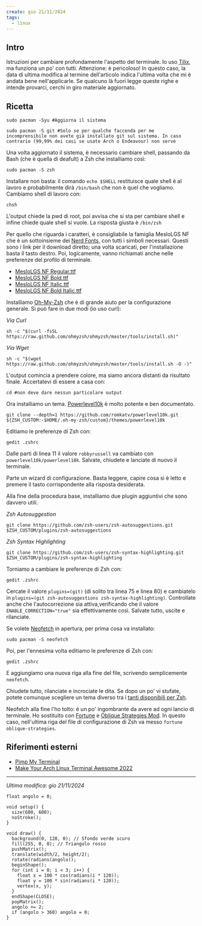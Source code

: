 ```yaml
---
creato: gio 21/11/2024
tags:
  - linux
---
```


## Intro

Istruzioni per cambiare profondamente l'aspetto del terminale. Io uso [Tilix](https://gnunn1.github.io/tilix-web/), ma funziona un po' con tutti. Attenzione: è pericoloso! In questo caso, la data di ultima modifica al termine dell'articolo indica l'ultima volta che mi è andata bene nell'applicarle. Se qualcuno là fuori legge queste righe e intende provarci, cerchi in giro materiale aggiornato.

##  Ricetta

```shell
sudo pacman -Syu #Aggiorna il sistema

sudo pacman -S git #Solo se per qualche faccenda per me incomprensibile non avete già installato git sul sistema. In caso contrario (99,99% dei casi se usate Arch o Endeavour) non serve
```

Una volta aggiornato il sistema, è necessario cambiare shell, passando da Bash (che è quella di deafult) a Zsh che installiamo così:

```shell
sudo pacman -S zsh
```

Installare non basta: il comando `echo $SHELL` restituisce quale shell è al lavoro e probabilmente dirà `/bin/bash` che non è quel che vogliamo. Cambiamo shell di lavoro con:

```shell
chsh
```

L'output chiede la pwd di root, poi avvisa che si sta per cambiare shell e infine chiede quale shell si vuole. La risposta giusta è `/bin/zsh`

Per quello che riguarda i caratteri,  è consigliabile la famiglia MesloLGS NF che è un sottoinsieme dei [Nerd Fonts](https://github.com/ryanoasis/nerd-fonts), con tutti i simboli necessari. Questi sono i link per il download diretto; una volta scaricati, per l'installazione basta il tasto destro. Poi, logicamente, vanno richiamati anche nelle preferenze del profilo di terminale.

- [MesloLGS NF Regular.ttf](https://github.com/romkatv/dotfiles-public/raw/master/.local/share/fonts/NerdFonts/MesloLGS%20NF%20Regular.ttf)
- [MesloLGS NF Bold.ttf](https://github.com/romkatv/dotfiles-public/raw/master/.local/share/fonts/NerdFonts/MesloLGS%20NF%20Bold.ttf)
- [MesloLGS NF Italic.ttf](https://github.com/romkatv/dotfiles-public/raw/master/.local/share/fonts/NerdFonts/MesloLGS%20NF%20Italic.ttf)
- [MesloLGS NF Bold Italic.ttf](https://github.com/romkatv/dotfiles-public/raw/master/.local/share/fonts/NerdFonts/MesloLGS%20NF%20Bold%20Italic.ttf)

Installiamo [Oh-My-Zsh](https://ohmyz.sh/) che è di grande aiuto per la configurazione generale. Si può fare in due modi (io uso curl):

*Via Curl*

```shell
sh -c "$(curl -fsSL https://raw.github.com/ohmyzsh/ohmyzsh/master/tools/install.sh)"
```

*Via Wget*

```shell
sh -c "$(wget https://raw.github.com/ohmyzsh/ohmyzsh/master/tools/install.sh -O -)"
```

L'output comincia a prendere colore, ma siamo ancora distanti da risultato finale. Accertatevi di essere a casa con:

```shell
cd #non deve dare nessun particolare output
```

Ora installiamo un tema. [Powerlevel10k](https://github.com/romkatv/powerlevel10k) è molto potente e ben documentato.

```shell
git clone --depth=1 https://github.com/romkatv/powerlevel10k.git ${ZSH_CUSTOM:-$HOME/.oh-my-zsh/custom}/themes/powerlevel10k
```

Editiamo le preferenze di Zsh con:

```shell
gedit .zshrc
```

Dalle parti di linea 11 il valore `robbyrussell` va cambiato con `powerlevel10k/powerlevel10k`. Salvate, chiudete e lanciate di nuovo il terminale.

Parte un wizard di configurazione. Basta leggere, capire cosa si è letto e premere il tasto corrispondente alla risposta desiderata.

Alla fine della procedura base, installiamo due plugin aggiuntivi che sono davvero utili.

*Zsh Autosuggestion*

```shell
git clone https://github.com/zsh-users/zsh-autosuggestions.git $ZSH_CUSTOM/plugins/zsh-autosuggestions
```

*Zsh Syntax Highlighting*

```shell
git clone https://github.com/zsh-users/zsh-syntax-highlighting.git $ZSH_CUSTOM/plugins/zsh-syntax-highlighting
```

Torniamo a cambiare le preferenze di Zsh con:

```shell
gedit .zshrc
```

Cercate il valore `plugins=(git)` (di solito tra linea 75 e linea 80) e cambiatelo in `plugins=(git zsh-autosuggestions zsh-syntax-highlighting)`. Controllate anche che l'autocorrezione sia attiva,verificando che il valore `ENABLE_CORRECTION="true"` sia effettivamente così. Salvate tutto, uscite e rilanciate.

Se volete [Neofetch](https://github.com/dylanaraps/neofetch) in apertura, per prima cosa va installato:

```shell
sudo pacman -S neofetch
```

Poi, per l'ennesima volta editiamo le preferenze di Zsh con:

```shell
gedit .zshrc
```

E aggiungiamo una nuova riga alla fine del file, scrivendo semplicemente `neofetch`.

Chiudete tutto, rilanciate e incrociate le dita. Se dopo un po' vi stufate, potete comunque scegliere un tema diverso tra i [tanti disponibili per Zsh](https://github.com/ohmyzsh/ohmyzsh/wiki/Themes).

Neofetch alla fine l'ho tolto: è un po' ingombrante da avere ad ogni lancio di terminale. Ho sostituito con [Fortune](https://wiki.archlinux.org/title/Fortune) e [Oblique Strategies Mod](https://aur.archlinux.org/packages/fortune-mod-oblique-strategies). In questo caso, nell'ultima riga del file di configurazione di Zsh va messo `fortune oblique-strategies`.

## Riferimenti esterni

- [Pimp My Terminal](https://drasite.com/blog/Pimp%20my%20terminal)
- [Make Your Arch Linux Terminal Awesome 2022](https://www.linuxfordevices.com/tutorials/linux/make-arch-terminal-awesome)

---

*Ultima modifica: gio 21/11/2024*

```processing
float angolo = 0;

void setup() {
  size(600, 600);
  noStroke();
}

void draw() {
  background(0, 128, 0); // Sfondo verde scuro
  fill(255, 0, 0); // Triangolo rosso
  pushMatrix();
  translate(width/2, height/2);
  rotate(radians(angolo));
  beginShape();
  for (int i = 0; i < 3; i++) {
    float x = 100 * cos(radians(i * 120));
    float y = 100 * sin(radians(i * 120));
    vertex(x, y);
  }
  endShape(CLOSE);
  popMatrix();
  angolo += 2;
  if (angolo > 360) angolo = 0;
}
```